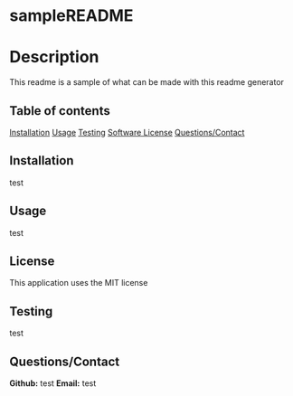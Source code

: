 # sampleREADME 
# Description 
This readme is a sample of what can be made with this readme generator
     
## Table of contents 
[Installation](#installation) 
[Usage](#usage) 
[Testing](#tests) 
[Software License](#license) 
[Questions/Contact](#contact) 

## Installation 
test 

## Usage 
test 

## License 
This application uses the MIT license 

## Testing 
test 

## Questions/Contact 
**Github:** test 
**Email:** test 